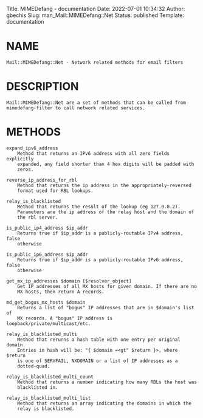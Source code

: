 Title: MIMEDefang - documentation
Date: 2022-07-01 10:34:32
Author: gbechis
Slug: man_Mail::MIMEDefang::Net
Status: published
Template: documentation

# NAME
    Mail::MIMEDefang::Net - Network related methods for email filters

# DESCRIPTION
    Mail::MIMEDefang::Net are a set of methods that can be called from
    mimedefang-filter to call network related services.

# METHODS
    expand_ipv6_address
        Method that returns an IPv6 address with all zero fields explicitly
        expanded, any field shorter than 4 hex digits will be padded with
        zeros.

    reverse_ip_address_for_rbl
        Method that returns the ip address in the appropriately-reversed
        format used for RBL lookups.

    relay_is_blacklisted
        Method that returns the result of the lookup (eg 127.0.0.2).
        Parameters are the ip address of the relay host and the domain of
        the rbl server.

    is_public_ip4_address $ip_addr
        Returns true if $ip_addr is a publicly-routable IPv4 address, false
        otherwise

    is_public_ip6_address $ip_addr
        Returns true if $ip_addr is a publicly-routable IPv6 address, false
        otherwise

    get_mx_ip_addresses $domain [$resolver_object]
        Get IP addresses of all MX hosts for given domain. If there are no
        MX hosts, then return A records.

    md_get_bogus_mx_hosts $domain
        Returns a list of "bogus" IP addresses that are in $domain's list of
        MX records. A "bogus" IP address is loopback/private/multicast/etc.

    relay_is_blacklisted_multi
        Method that rerurns a hash table with one entry per original domain.
        Entries in hash will be: "{ $domain =<gt" $return }>, where $return
        is one of SERVFAIL, NXDOMAIN or a list of IP addresses as a
        dotted-quad.

    relay_is_blacklisted_multi_count
        Method that returns a number indicating how many RBLs the host was
        blacklisted in.

    relay_is_blacklisted_multi_list
        Method that returns an array indicating the domains in which the
        relay is blacklisted.
